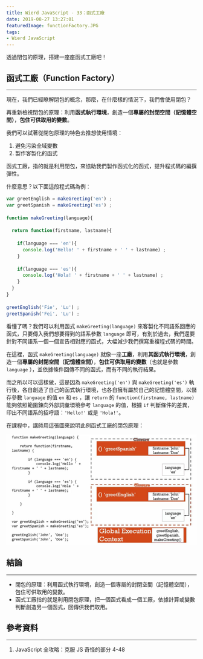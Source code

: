 ```yaml
---
title: Wierd JavaScript - 33：函式工廠
date: 2019-08-27 13:27:01
featuredImage: functionFactory.JPG
tags:
- Wierd JavaScript
---
```


透過閉包的原理，搭建一座座函式工廠吧！

<!-- more -->

## 函式工廠（Function Factory）
---

現在，我們已經瞭解閉包的概念，那麼，在什麼樣的情況下，我們會使用閉包？

再重新檢視閉包的原理：利用**函式執行環境**，創造一個**專屬的封閉空間（記憶體空間）**，**包住可供取用的變數**。

我們可以試著從閉包原理的特色去推想使用情境：

1. 避免污染全域變數
2. 製作客製化的函式

函式工廠，指的就是利用閉包，來協助我們製作函式化的函式，提升程式碼的編撰彈性。

什麼意思？以下面這段程式碼為例：

```javascript
var greetEnglish = makeGreeting('en') ;
var greetSpanish = makeGreeting('es') ;

function makeGreeting(language){
  
  return function(firstname, lastname){
    
    if(language === 'en'){
      console.log('Hello! ' + firstname + ' ' + lastname) ;
    }

    if(language === 'es'){
      console.log('Hola! ' + firstname + ' ' + lastname) ;
    }
  }
}

greetEnglish('Fie', 'Lu') ;
greetSpanish('Fei', 'Lu') ;
```

看懂了嗎？我們可以利用函式 `makeGreeting(language)` 來客製化不同語系回應的函式，只要傳入我們想要得到的語系參數 `language` 即可，有別於過去，我們還要針對不同語系一個一個宣告相對應的函式，大幅減少我們撰寫重複程式碼的時間。

在這裡，函式 `makeGreeting(language)` 就像一座**工廠**，利用**其函式執行環境**，創造一個**專屬的封閉空間（記憶體空間）**，**包住可供取用的變數**（也就是參數 `language` ），並依據條件回傳不同的函式，而有不同的執行結果。

而之所以可以這樣做，這是因為 `makeGreeting('en')` 與 `makeGreeting('es')` 執行後，各自創造了自己的函式執行環境，也各自擁有屬於自己的記憶體空間，以儲存參數 `language` 的值 `en` 和 `es` ，讓 `return` 的 `function(firstname, lastname)` 能夠依照範圍鍊向外部詞彙環境參考 `language` 的值，根據 `if` 判斷條件的差異，印出不同語系的招呼語：`'Hello!'` 或是 `'Hola!'`。

在課程中，講師用這張圖來說明此例函式工廠的閉包原理：

![利用函式作為工廠，依據計算或判斷創造另一個函式。（圖片源自參考資料 1.）](./functionFactory.JPG)



## 結論
---
* 閉包的原理：利用函式執行環境，創造一個專屬的封閉空間（記憶體空間），包住可供取用的變數。
* 函式工廠指的就是利用閉包原理，把一個函式看成一個工廠，依據計算或變數判斷創造另一個函式，回傳供我們取用。

## 參考資料
---
1. JavaScript 全攻略：克服 JS 奇怪的部分 4-48



